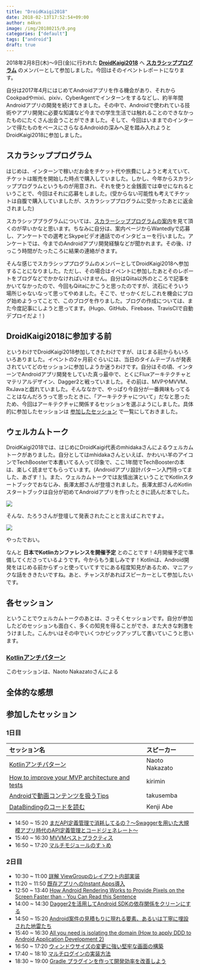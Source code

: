 ```yaml
---
title: "DroidKaigi2018"
date: 2018-02-13T17:52:54+09:00
author: m4kvn
image: /img/20180215/0.png
categories: ["default"]
tags: ["android"]
draft: true
---
```


2018年2月8日(木)〜9日(金)に行われた **[DroidKaigi2018](https://medium.com/droidkaigi)** へ **[スカラシッププログラム](https://medium.com/droidkaigi/scholarship-program-2a44e404124)** のメンバーとして参加しました。今回はそのイベントレポートになります。
<!--more-->

自分は2017年4月にはじめてAndroidアプリを作る機会があり、それからCookpadやmixi、pixiv、CyberAgentでインターンをするなどし、約半年間Androidアプリの開発を続けてきました。その中で、Androidで使われている技術やアプリ開発に必要な知識など今までの学生生活では触れることのできなかったものにたくさん出会うことができました。そして、今回はいままでのインターンで得たものをベースにさらなるAndroidの深みへ足を踏み入れようとDroidKaigi2018に参加しました。

## スカラシッププログラム

はじめは、インターンで稼いだお金をチケット代や旅費にしようと考えていて、チケットは販売を開始した時点で購入していました。しかし、今年からスカラシッププログラムというものが用意され、それを使うと金銭面では幸せになれるということで、今回はそれに応募をしました。(受からない可能性も考えてチケットは自腹で購入していましたが、スカラシッププログラムに受かったあとに返金されました)

スカラシッププラグラムについては、[スカラーシッププログラムの案内](https://medium.com/droidkaigi/scholarship-program-2a44e404124)を見て頂くのが早いかなと思います。ちなみに自分は、案内ページからWantedlyで応募し、アンケートでの選考とSkypeビデオ通話でのインタビューを行いました。アンケートでは、今までのAndroidアプリ開発経験などが聞かれます。その後、けっこう時間がたったころに結果の連絡がきます。

そんな感じでスカラシッププログラムのメンバーとしてDroidKaigi2018へ参加することになりました。ただし、その場合はイベントに参加したあとそのレポートをブログなどでかかなければいけません。自分はQiita以外のところで記事をかいてなかったので、今回もQiitaにかこうと思ったのですが、流石にそういう場所じゃないなって思ってやめました。そこで、せっかくだしこれを機会にブログ始めようってことで、このブログを作りました。ブログの作成については、また今度記事にしようと思ってます。(Hugo、GitHub、Firebase、TravisCIで自動デプロイだよ！)

## DroidKaigi2018に参加する前

というわけでDroidKaigi2018参加してきたわけですが、はじまる前からもいろいろありました。イベントの2ヶ月前ぐらいには、当日のタイムテーブルが発表されていてどのセッションに参加しようか迷うわけです。自分はその頃、インターンでAndroidアプリ開発をしていた真っ最中で、とくにFluxアーキテクチャとマテリアルデザイン、Dagger2と戦っていました。その前は、MVPやMVVM、RxJavaと戯れていました。そんななかで、やっぱり今自分が一番興味もってることはなんだろうって思ったときに、「アーキテクチャについて」だなと思ったため、今回はアーキテクチャに関係するセッションを選ぶようにしました。具体的に参加したセッションは [参加したセッション](#参加したセッション) で一覧にしておきました。

## ウェルカムトーク

DroidKaigi2018では、はじめにDroidKaigi代表のmhidakaさんによるウェルカムトークがありました。自分としてはmhidakaさんといえば、かわいい羊のアイコンでTechBoosterで本書いてる人って印象で、ここ1年間でTechBoosterの本は、楽しく読ませてもらっています。(Androidアプリ設計パターン入門待ってました、あざす！)。また、ウェルカムトークでは友情出演ということでKotlinスタートブックでおなじみ、長澤太郎さんが登壇されました。長澤太郎さんのKotlinスタートブックは自分が初めてAndroidアプリを作ったときに読んだ本でした。

![](/img/20180215/2.jpg)

そんな、たろうさんが登壇して発表されたことと言えばこれですよ。

![](/img/20180215/3.jpg)

やったでおい。

なんと **日本でKotlinカンファレンスを開催予定** とのことです！4月開催予定で準備してくださっているようです。今からもう楽しみです！Kotlinは、Android開発をはじめる前からずっと使っていてすでにある程度知見があるため、マニアックな話をききたいですね。あと、チャンスがあればスピーカーとして参加したいです。

## 各セッション

ということでウェルカムトークのあとは、さっそくセッションです。自分が参加したどのセッションも面白く、多くの知見を得ることができ、また大きな刺激をうけました。こんかいはその中でいくつかピックアップして書いていこうと思います。

### [Kotlinアンチパターン](https://droidkaigi.jp/2018/timetable?session=16969)

このセッションは、Naoto Nakazatoさんによる

## 全体的な感想



## 参加したセッション

### 1日目

| セッション名 | スピーカー |
| :----------- | :--------- |
| [Kotlinアンチパターン](https://droidkaigi.jp/2018/timetable?session=16969) | Naoto Nakazato |
| [How to improve your MVP architecture and tests](https://droidkaigi.jp/2018/timetable?session=15904) | kirimin |
| [Androidで動画コンテンツを扱うTips](https://droidkaigi.jp/2018/timetable?session=16888) | takusemba |
| [DataBindingのコードを読む](https://droidkaigi.jp/2018/timetable?session=16511) | Kenji Abe |
- 14:50 ~ 15:20 [まだAPI定義管理で消耗してるの？〜Swaggerを用いた大規模アプリ時代のAPI定義管理とコードジェネレート〜](https://)
- 15:40 ~ 16:30 [MVVMベストプラクティス](https://)
- 16:50 ~ 17:20 [マルチモジュールのすゝめ](https://)

### 2日目

- 10:30 ~ 11:00 [詳解 ViewGroupのレイアウト内部実装](https://)
- 11:20 ~ 11:50 [既存アプリへのInstant Apps導入](https://)
- 12:50 ~ 13:40 [How Android Rendering Works to Provide Pixels on the Screen Faster than - You Can Read this Sentence](https://)
- 14:00 ~ 14:30 [Dagger2を活用してAndroid SDKの依存関係をクリーンにする](https://)
- 14:50 ~ 15:20 [Android案件の見積もりに現れる要素、あるいは丁寧に埋設された地雷たち](https://)
- 15:40 ~ 16:30 [All you need is isolating the domain (How to apply DDD to Android Application Development 2)](https://)
- 16:50 ~ 17:20 [ウィンドウサイズの変更に強い堅牢な画面の構築](https://)
- 17:40 ~ 18:10 [マルチログインの実装方法](https://)
- 18:30 ~ 19:00 [Gradle プラグインを作って開発効率を改善しよう](https://)
